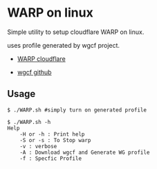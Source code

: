 # WARP on linux

Simple utility to setup cloudflare WARP on linux.


uses profile generated by wgcf project.

* [WARP cloudflare](https://cloudflarewarp.com/)

* [wgcf github](https://github.com/ViRb3/wgcf)

## Usage
```
$ ./WARP.sh #simply turn on generated profile

$ ./WARP.sh -h 
Help
    -H or -h : Print help
    -S or -s : To Stop warp
    -v : verbose
    -A : Download wgcf and Generate WG profile
    -f : Specfic Profile

```